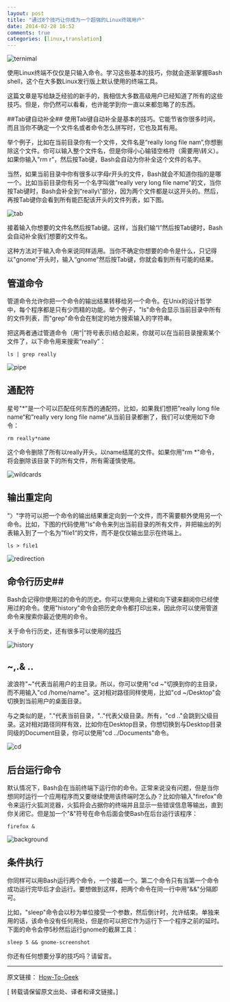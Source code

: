 ```yaml
---
layout: post
title: "通过8个技巧让你成为一个超强的Linux终端用户"
date: 2014-02-28 16:52
comments: true
categories: [linux,translation]
---
```

![ternimal](http://cdn.howtogeek.com/wp-content/uploads/2012/03/bash-tricks-header.png)

使用Linux终端不仅仅是只输入命令。学习这些基本的技巧，你就会逐渐掌握Bash shell，这个在大多数Linux发行版上默认使用的终端工具。

这篇文章是写给缺乏经验的新手的，我相信大多数高级用户已经知道了所有的这些技巧。但是，你仍然可以看看，也许能学到你一直以来都忽略了的东西。

##Tab键自动补全##
使用Tab键自动补全是基本的技巧。它能节省你很多时间，而且当你不确定一个文件名或者命令怎么拼写时，它也及其有用。

举个例子，比如在当前目录你有一个文件，文件名是“really long file nam”,你想删除这个文件。你可以输入整个文件名，但是你得小心输错空格符（需要用\转义）。如果你输入"rm r"，然后按Tab键，Bash会自动为你补全这个文件的名字。

当然，如果当前目录中你有很多以字母r开头的文件，Bash就会不知道你指的是哪一个。比如当前目录你有另一个名字叫做“really very long file name”的文，当你按Tab键时，Bash会补全到“really\”部分，因为两个文件都是以这开头的。然后，再按Tab键你会看到所有能匹配该开头的文件列表，如下图。

![tab](http://cdn.howtogeek.com/wp-content/uploads/2012/03/tab-completion1.png)
<!-- more -->
接着输入你想要的文件名然后按Tab键。这样，当我们输“l”然后按Tab键时，Bash会自动补全我们想要的文件名。

这种方法对于输入命令来说同样适用。当你不确定你想要的命令是什么，只记得以"gnome"开头时，输入“gnome”然后按Tab键，你就会看到所有可能的结果。

## 管道命令 ##
管道命令允许你把一个命令的输出结果转移给另一个命令。在Unix的设计哲学中，每个程序都是只有少而精的功能。举个例子，"ls"命令会显示当前目录中所有的文件列表，而"grep"命令会在制定的地方搜索输入的字符串。

把这两者通过管道命令（用“|”符号表示)结合起来，你就可以在当前目录搜索某个文件了，以下命令用来搜索“really”：
    
    ls | grep really

![pipe](http://cdn.howtogeek.com/wp-content/uploads/2012/03/piping.png)

## 通配符 ##
星号"*"是一个可以匹配任何东西的通配符。比如，如果我们想把”really long file name“和”really very long file name“从当前目录都删了，我们可以使用如下命令：

    rm really*name

这个命令删除了所有以really开头，以name结尾的文件。如果你用"rm *"命令，将会删除该目录下的所有文件，所有需谨慎使用。

![wildcards](http://cdn.howtogeek.com/wp-content/uploads/2012/03/wild-card.png)

## 输出重定向 ##
"〉"字符可以把一个命令的输出结果重定向到一个文件，而不需要额外使用另一个命令。比如，下图的代码使用"ls"命令来列出当前目录的所有文件，并把输出的列表输入到了一个名为”file1“的文件，而不是仅仅输出显示在终端上。

    ls > file1

![redirection](http://cdn.howtogeek.com/wp-content/uploads/2012/03/bash-tricks-header1.png)

## 命令行历史##
Bash会记得你使用过的命令的历史。你可以使用向上键和向下键来翻阅你已经使用过的命令。使用"history"命令会把历史命令都打印出来，因此你可以使用管道命令来搜索你最近使用的命令。

关于命令行历史，还有很多可以使用的[技巧](http://www.howtogeek.com/howto/44997/how-to-use-bash-history-to-improve-your-command-line-productivity/)

![history](http://cdn.howtogeek.com/wp-content/uploads/2012/03/history.png)

## ~,.& .. ##
波浪符"~"代表当前用户的主目录。所以，你可以使用"cd ~"切换到你的主目录，而不用输入"cd /home/name"。这对相对路径同样使用，比如"cd ~/Desktop"会切换到当前用户的桌面目录。

与之类似的是，"."代表当前目录，".."代表父级目录。所有，"cd .."会跳到父级目录。这对相对路径同样有效，比如你在Desktop目录，你想切换到与Desktop目录同级的Document目录，你可以使用"cd ../Documents"命令。

![cd](http://cdn.howtogeek.com/wp-content/uploads/2012/03/characters.png)

## 后台运行命令 ##
默认情况下，Bash会在当前终端下运行你的命令。正常来说没有问题，但是当你想同时运行一个应用程序而又要继续使用该终端时怎么办？比如你输入"firefox"命令来运行火狐浏览器，火狐将会占据你的终端并且显示一些错误信息等输出，直到你关闭它。但是加一个"&"符号在命令后面会使Bash在后台运行该程序：

    firefox &

![background](http://cdn.howtogeek.com/wp-content/uploads/2012/03/background-process.png)

## 条件执行 ##
你同样可以用Bash运行两个命令，一个接着一个。第二个命令只有当第一个命令成功运行完毕后才会运行。要想做到这样，把两个命令在同一行中用"&&"分隔即可。

比如，"sleep"命令会以秒为单位接受一个参数，然后倒计时，允许结束。单独来用的话，该命令没有任何用处，但是你可以把它作为运行下一个程序之前的延时。下面的命令会停5秒然后运行gnome的截屏工具：

    sleep 5 && gnome-screenshot

你还有任何想要分享的技巧吗？请留言。

-------------------------

原文链接： [How-To-Geek](http://www.howtogeek.com/110150/become-a-linux-terminal-power-user-with-these-8-tricks/) 

[ 转载请保留原文出处、译者和译文链接。]
